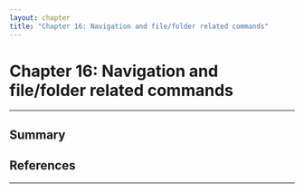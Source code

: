 ```yaml
---
layout: chapter
title: "Chapter 16: Navigation and file/folder related commands"
---
```


# Chapter 16: Navigation and file/folder related commands


<hr style="width:100%;text-align:center;margin-left:0;margin-bottom:10px;">


## Summary


## References


<hr style="width:100%;text-align:center;margin-left:0;margin-bottom:10px;">

